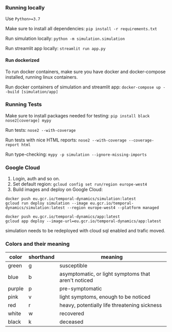 ### Running locally

Use `Python>=3.7`

Make sure to install all dependencies: `pip install -r requirements.txt`

<!-- `cd` into `covid-simulation` and install this as a package before working on it. It makes imports easier: `pip install -e .` -->

Run simulation locally: `python -m simulation.simulation`

Run streamlit app locally: `streamlit run app.py`

#### Run dockerized

To run docker containers, make sure you have docker and docker-compose installed, running linux containers. 

Run docker containers of simulation and streamlit app: `docker-compose up --build [simulation/app]`

### Running Tests

Make sure to install packages needed for testing: `pip install black nose2[coverage] mypy`

Run tests: `nose2 --with-coverage`

Run tests with nice HTML reports: `nose2 --with-coverage --coverage-report html`

Run type-checking: `mypy -p simulation --ignore-missing-imports`

### Google Cloud

1. Login, auth and so on.
2. Set default region: `gcloud config set run/region europe-west4`
3. Build images and deploy on Google Cloud:

```
docker push eu.gcr.io/temporal-dynamics/simulation:latest
gcloud run deploy simulation --image eu.gcr.io/temporal-dynamics/simulation:latest --region europe-west4 --platform managed
```

```
docker push eu.gcr.io/temporal-dynamics/app:latest
gcloud app deploy --image-url=eu.gcr.io/temporal-dynamics/app:latest
```

simulation needs to be redeployed with cloud sql enabled and trafic moved. 
### Colors and their meaning

| color  | shorthand | meaning                                             |
| ------ | --------- | --------------------------------------------------- |
| green  | g         | susceptible                                         |
| blue   | b         | asymptomatic, or light symptoms that aren't noticed |
| purple | p         | pre-symptomatic                                     |
| pink   | v         | light symptoms, enough to be noticed                |
| red    | r         | heavy, potentially life threatening sickness        |
| white  | w         | recovered                                           |
| black  | k         | deceased                                            |
